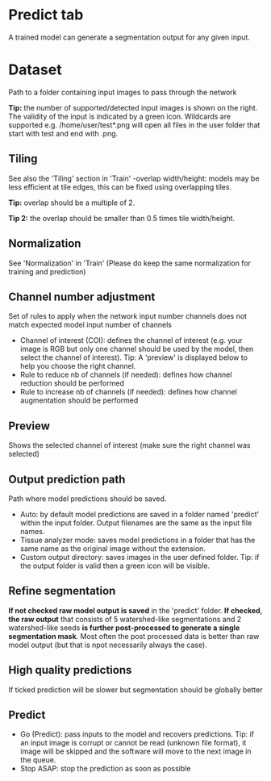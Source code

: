 # Predict tab

A trained model can generate a segmentation output for any given input.

# Dataset

Path to a folder containing input images to pass through the network

**Tip:** the number of supported/detected input images is shown on the right. The validity of the input is indicated by a green icon. Wildcards are supported e.g. /home/user/test*.png will open all files in the user folder that start with test and end with .png.

## Tiling

See also the 'Tiling' section in 'Train'
-overlap width/height: models may be less efficient at tile edges, this can be fixed using overlapping tiles. 

**Tip:** overlap should be a multiple of 2. 

**Tip 2:** the overlap should be smaller than 0.5 times tile width/height. 

## Normalization

See 'Normalization' in 'Train' (Please do keep the same normalization for training and prediction)

## Channel number adjustment

Set of rules to apply when the network input number channels does not match expected model input number of channels
- Channel of interest (COI): defines the channel of interest (e.g. your image is RGB but only one channel should be used by the model, then select the channel of interest). Tip: A 'preview' is displayed below to help you choose the right channel. 
- Rule to reduce nb of channels (if needed): defines how channel reduction should be performed
- Rule to increase nb of channels (if needed): defines how channel augmentation should be performed

## Preview

Shows the selected channel of interest (make sure the right channel was selected)
 
## Output prediction path

Path where model predictions should be saved.
- Auto: by default model predictions are saved in a folder named 'predict' within the input folder. Output filenames are the same as the input file names.
- Tissue analyzer mode: saves model predictions in a folder that has the same name as the original image without the extension.
- Custom output directory: saves images in the user defined folder. Tip: if the output folder is valid then a green icon will be visible.

## Refine segmentation

**If not checked raw model output is saved** in the 'predict' folder. **If checked**, **the raw output** that consists of 5 watershed-like segmentations and 2 watershed-like seeds **is further post-processed to generate a single segmentation mask**. Most often the post processed data is better than raw model output (but that is npot necessarily always the case).  

## High quality predictions

If ticked prediction will be slower but segmentation should be globally better

## Predict

- Go (Predict): pass inputs to the model and recovers predictions. Tip: if an input image is corrupt or cannot be read (unknown file format), it image will be skipped and the software will move to the next image in the queue.
- Stop ASAP: stop the prediction as soon as possible

